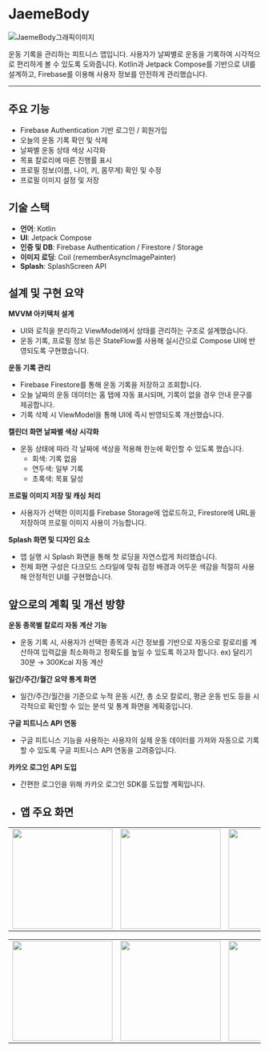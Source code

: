 # JaemeBody

![JaemeBody그래픽이미지](https://github.com/user-attachments/assets/54f5d7fd-0a0b-46c5-9a22-bfc22a135d63)

운동 기록을 관리하는 피트니스 앱입니다. 사용자가 날짜별로 운동을 기록하여 시각적으로 편리하게 볼 수 있도록 도와줍니다. Kotlin과 Jetpack Compose를 기반으로 UI를 설계하고, Firebase를 이용해 사용자 정보를 안전하게 관리했습니다.
<hr/>

## 주요 기능
- Firebase Authentication 기반 로그인 / 회원가입
- 오늘의 운동 기록 확인 및 삭제
- 날짜별 운동 상태 색상 시각화
- 목표 칼로리에 따른 진행률 표시
- 프로필 정보(이름, 나이, 키, 몸무게) 확인 및 수정
- 프로필 이미지 설정 및 저장

## 기술 스택
- **언어**: Kotlin
- **UI**: Jetpack Compose
- **인증 및 DB**: Firebase Authentication / Firestore / Storage
- **이미지 로딩**: Coil (rememberAsyncImagePainter)
- **Splash**: SplashScreen API

## 설계 및 구현 요약
**MVVM 아키텍처 설계**

- UI와 로직을 분리하고 ViewModel에서 상태를 관리하는 구조로 설계했습니다.
- 운동 기록, 프로필 정보 등은 StateFlow를 사용해 실시간으로 Compose UI에 반영되도록 구현했습니다.

**운동 기록 관리**

- Firebase Firestore를 통해 운동 기록을 저장하고 조회합니다.
- 오늘 날짜의 운동 데이터는 홈 탭에 자동 표시되며, 기록이 없을 경우 안내 문구를 제공합니다.
- 기록 삭제 시 ViewModel을 통해 UI에 즉시 반영되도록 개선했습니다.

**캘린더 화면 날짜별 색상 시각화**

- 운동 상태에 따라 각 날짜에 색상을 적용해 한눈에 확인할 수 있도록 했습니다.
    - 회색: 기록 없음
    - 연두색: 일부 기록
    - 초록색: 목표 달성

**프로필 이미지 저장 및 캐싱 처리**

- 사용자가 선택한 이미지를 Firebase Storage에 업로드하고, Firestore에 URL을 저장하여 프로필 이미지 사용이 가능합니다.

**Splash 화면 및 디자인 요소**

- 앱 실행 시 Splash 화면을 통해 첫 로딩을 자연스럽게 처리했습니다.
- 전체 화면 구성은 다크모드 스타일에 맞춰 검정 배경과 어두운 색감을 적절히 사용해 안정적인 UI를 구현했습니다.

## 앞으로의 계획 및 개선 방향
**운동 종목별 칼로리 자동 계산 기능**
- 운동 기록 시, 사용자가 선택한 종목과 시간 정보를 기반으로 자동으로 칼로리를 계산하여 입력값을 최소화하고 정확도를 높일 수 있도록 하고자 합니다. ex) 달리기 30분 → 300Kcal 자동 계산

**일간/주간/월간 요약 통계 화면**
- 일간/주간/월간을 기준으로 누적 운동 시간, 총 소모 칼로리, 평균 운동 빈도 등을 시각적으로 확인할 수 있는 분석 및 통계 화면을 계획중입니다.

**구글 피트니스 API 연동**
- 구글 피트니스 기능을 사용하는 사용자의 실제 운동 데이터를 가져와 자동으로 기록할 수 있도록 구글 피트니스 API 연동을 고려중입니다.

**카카오 로그인 API 도입**
- 간편한 로그인을 위해 카카오 로그인 SDK를 도입할 계획입니다.

- ## 앱 주요 화면
<table>
  <tr>
    <td><img src="https://github.com/user-attachments/assets/53062775-473f-4861-b8d3-1af5d2ba5d38" width="200"></td>
    <td><img src="https://github.com/user-attachments/assets/8dc58351-59aa-44c3-904a-98b3730157c1" width="200"></td>
    <td><img src="https://github.com/user-attachments/assets/446e3285-7491-471c-88fb-1aece830a476" width="200"></td>
    <td><img src="https://github.com/user-attachments/assets/d62c3a63-7b88-45fe-b784-9c2f929adf1a" width="200"></td>
    <td><img src="https://github.com/user-attachments/assets/1726f8d2-0669-4754-bfec-338fa6fe5b21" width="200"></td>
    <td><img src="https://github.com/user-attachments/assets/9bd9f961-5e37-48d1-83b1-34d41fc96e5e" width="200"></td>
  </tr>
</table>
<div align="center">
<table>
  <tr>
    <td><img src="https://github.com/user-attachments/assets/b1decbfc-6676-4866-be5f-881f456fab6b" width="200"></td>
    <td><img src="https://github.com/user-attachments/assets/f2ac38e5-9a34-4dec-84e2-7f0adcaef874" width="200"></td>
    <td><img src="https://github.com/user-attachments/assets/d71793b2-6d7f-4389-a9bd-c6840ea7eedc" width="200"></td>
    <td><img src="https://github.com/user-attachments/assets/e6cab1fd-7441-4238-928b-0b9f25174b15" width="200"></td>
  </tr>
</table>
</div>
